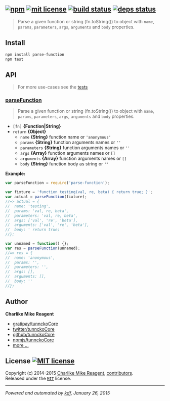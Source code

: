 ## [![npm][npmjs-img]][npmjs-url] [![mit license][license-img]][license-url] [![build status][travis-img]][travis-url] [![deps status][daviddm-img]][daviddm-url]

> Parse a given function or string (fn.toString()) to object with `name`, `params`, `parameters`, `args`, `arguments` and `body` properties.

## Install
```bash
npm install parse-function
npm test
```


## API
> For more use-cases see the [tests](./test.js)

### [parseFunction](./index.js#L45)
> Parse a given function or string (fn.toString()) to object with `name`, `params`, `parameters`, `args`, `arguments` and `body` properties.

- `[fn]` **{Function|String}**
- `return` **{Object}**
  + `name` **{String}** function name or `'anonymous'`
  + `params` **{String}**  function arguments names or `''`
  + `parameters` **{String}** function arguments names or `''`
  + `args` **{Array}** function arguments names or `[]`
  + `arguments` **{Array}** function arguments names or `[]`
  + `body` **{String}** function body as string or `''`

**Example:**

```js
var parseFunction = require('parse-function');

var fixture = 'function testing(val, re, beta) { return true; }';
var actual = parseFunction(fixture);
//=> actual = {
//  name: 'testing',
//  params: 'val, re, beta',
//  parameters: 'val, re, beta',
//  args: ['val', 're', 'beta'],
//  arguments: ['val', 're', 'beta'],
//  body: ' return true; '
//};

var unnamed = function() {};
var res = parseFunction(unnamed);
//=> res = {
//  name: 'anonymous',
//  params: '',
//  parameters: '',
//  args: [],
//  arguments: [],
//  body: ''
//};
```


## Author
**Charlike Mike Reagent**
+ [gratipay/tunnckoCore][author-gratipay]
+ [twitter/tunnckoCore][author-twitter]
+ [github/tunnckoCore][author-github]
+ [npmjs/tunnckoCore][author-npmjs]
+ [more ...][contrib-more]


## License [![MIT license][license-img]][license-url]
Copyright (c) 2014-2015 [Charlike Mike Reagent][contrib-more], [contributors][contrib-graf].  
Released under the [`MIT`][license-url] license.


[npmjs-url]: http://npm.im/parse-function
[npmjs-img]: https://img.shields.io/npm/v/parse-function.svg?style=flat&label=parse-function

[coveralls-url]: https://coveralls.io/r/tunnckoCore/parse-function?branch=master
[coveralls-img]: https://img.shields.io/coveralls/tunnckoCore/parse-function.svg?style=flat

[license-url]: https://github.com/tunnckoCore/parse-function/blob/master/license.md
[license-img]: https://img.shields.io/badge/license-MIT-blue.svg?style=flat

[travis-url]: https://travis-ci.org/tunnckoCore/parse-function
[travis-img]: https://img.shields.io/travis/tunnckoCore/parse-function.svg?style=flat

[daviddm-url]: https://david-dm.org/tunnckoCore/parse-function
[daviddm-img]: https://img.shields.io/david/tunnckoCore/parse-function.svg?style=flat

[author-gratipay]: https://gratipay.com/tunnckoCore
[author-twitter]: https://twitter.com/tunnckoCore
[author-github]: https://github.com/tunnckoCore
[author-npmjs]: https://npmjs.org/~tunnckocore

[contrib-more]: http://j.mp/1stW47C
[contrib-graf]: https://github.com/tunnckoCore/parse-function/graphs/contributors

***

_Powered and automated by [kdf](https://github.com/tunnckoCore), January 26, 2015_